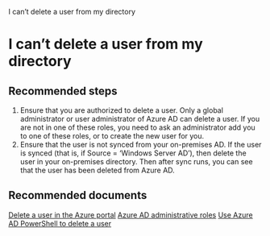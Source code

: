 I can’t delete a user from my directory

<properties 
    pageTitle="I can’t delete a user from my directory"
    description=" I can’t delete a user from my directory"
    service="microsoft.aad"
    resource="Microsoft_AAD_IAM"
    authors="jeffsta"
    displayOrder="2570"
    selfHelpType="resource"
    resourceTags="userandgroups_overview,userandgroups_user"
    cloudEnvironments="public"
 />
# I can’t delete a user from my directory 

## **Recommended steps**

1. Ensure that you are authorized to delete a user. Only a global administrator or user administrator of Azure AD can delete a user. If you are not in one of these roles, you need to ask an administrator add you to one of these roles, or to create the new user for you. 
2. Ensure that the user is not synced from your on-premises AD. If the user is synced (that is, if Source = ‘Windows Server AD’), then delete the user in your on-premises directory. Then after sync runs, you can see that the user has been deleted from Azure AD.

## **Recommended documents**

[Delete a user in the Azure portal](https://docs.microsoft.com/en-us/azure/active-directory/active-directory-users-delete-user-azure-portal) 
[Azure AD administrative roles](https://docs.microsoft.com/en-us/azure/active-directory/active-directory-assign-admin-roles)
[Use Azure AD PowerShell to delete a user](https://docs.microsoft.com/en-us/powershell/azuread/v2/remove-azureaduser)